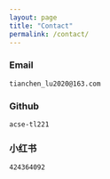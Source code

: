 ```yaml
---
layout: page
title: "Contact"
permalink: /contact/
---
```

### Email
`tianchen_lu2020@163.com`

### Github
`acse-tl221`

### 小红书
`424364092`

